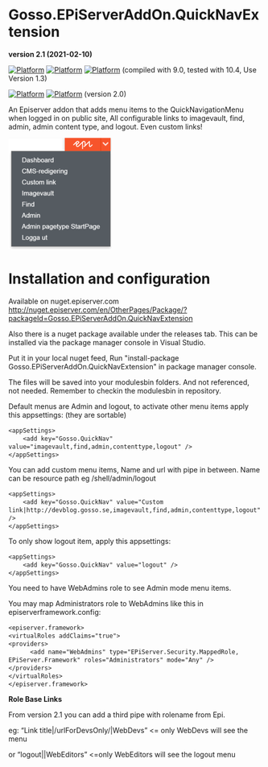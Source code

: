 # Gosso.EPiServerAddOn.QuickNavExtension
**version 2.1 (2021-02-10)**

[![Platform](https://img.shields.io/badge/Platform-.NET%204.5.2-blue.svg?style=flat)](https://msdn.microsoft.com/en-us/library/w0x726c2%28v=vs.110%29.aspx) [![Platform](https://img.shields.io/badge/Episerver%20CMS-9+-green.svg?style=flat)](http://world.episerver.com/cms/) [![Platform](https://img.shields.io/badge/Episerver-%2010.0-green.svg?style=flat)](http://world.episerver.com/cms/) (compiled with 9.0, tested with 10.4, Use Version 1.3) 

[![Platform](https://img.shields.io/badge/Platform-.NET%204.6.1-blue.svg?style=flat)](https://msdn.microsoft.com/en-us/library/w0x726c2%28v=vs.110%29.aspx) [![Platform](https://img.shields.io/badge/Episerver-%2011.1-green.svg?style=flat)](http://world.episerver.com/cms/) (version 2.0)

An Episerver addon that adds menu items to the QuickNavigationMenu when logged in on public site, 
All configurable links to imagevault, find, admin, admin content type, and logout. Even custom links!

![alt text](https://github.com/LucGosso/Gosso.EPiServerAddOn.QuickNavExtension/blob/master/QuickNavExtension.png?raw=true "This is how the QuickNavExtension could look")

# Installation and configuration 

Available on nuget.episerver.com http://nuget.episerver.com/en/OtherPages/Package/?packageId=Gosso.EPiServerAddOn.QuickNavExtension

Also there is a nuget package available under the releases tab. This can be installed via the package manager console in Visual Studio.

Put it in your local nuget feed, Run "install-package Gosso.EPiServerAddOn.QuickNavExtension" in package manager console.

The files will be saved into your modulesbin folders. And not referenced, not needed. Remember to checkin the modulesbin in repository.

Default menus are Admin and logout, to activate other menu items apply this appsettings: (they are sortable)

    <appSettings>
        <add key="Gosso.QuickNav" value="imagevault,find,admin,contenttype,logout" />
    </appSettings>

You can add custom menu items, Name and url with pipe in between. Name can be resource path eg /shell/admin/logout

    <appSettings>
        <add key="Gosso.QuickNav" value="Custom link|http://devblog.gosso.se,imagevault,find,admin,contenttype,logout" />
    </appSettings>

To only show logout item, apply this appsettings: 

    <appSettings>
        <add key="Gosso.QuickNav" value="logout" />
    </appSettings>

You need to have WebAdmins role to see Admin mode menu items. 

You may map Administrators role to WebAdmins like this in episerverframework.config:
  
    <episerver.framework>
    <virtualRoles addClaims="true">
    <providers>
          <add name="WebAdmins" type="EPiServer.Security.MappedRole, EPiServer.Framework" roles="Administrators" mode="Any" />
    </providers>
    </virtualRoles>
    </episerver.framework>

**Role Base Links**

From version 2.1 you can add a third pipe with rolename from Epi.

eg: “Link title|/urlForDevsOnly/|WebDevs” <= only WebDevs will see the menu

or “logout||WebEditors” <=only WebEditors will see the logout menu

